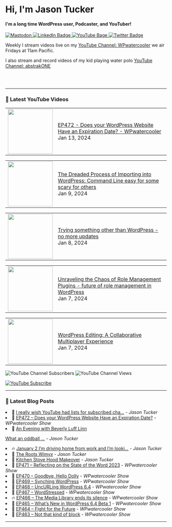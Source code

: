 # Hi, I'm Jason Tucker

#### I'm a long time WordPress user, Podcaster, and YouTuber!

<div id="badges">
  <a href="https://simian.rodeo/@jasontucker">
<img alt="Mastodon" src="https://img.shields.io/mastodon/follow/109265629430158597?domain=https%3A%2F%2Fsimian.rodeo&label=Follow%20%40jasontucker%40simianrodeo%20on%20Mastodon&logo=mastodon&style=for-the-badge">
  </a>
  <a href="https://linkedin.com/in/jasontucker">
    <img src="https://img.shields.io/badge/LinkedIn-blue?style=for-the-badge&logo=linkedin&logoColor=white" alt="LinkedIn Badge"/>
  </a>
  <a href="https://youtube.com/wpwatercooler">
    <img src="https://img.shields.io/youtube/channel/views/UCJwt6pUOwhJgmcJ9j-uS5Jw?label=YouTube&logo=YOUTUBE&style=for-the-badge" alt="YouTube Bage">
  </a>
  <a href="https://twitter.com/jasontucker">
    <img src="https://img.shields.io/badge/Twitter-grey?style=for-the-badge&logo=twitter&logoColor=white" alt="Twitter Badge"/>
  </a>
</div>


Weekly I stream videos live on my [YouTube Channel: WPwatercooler](https://youtube.com/wpwatercooler) we air Fridays at 11am Pacific.

I also stream and record videos of my kid playing water polo [YouTube Channel: abstrakONE](https://youtube.com/abstrakone)



<br />
<br />

---

### 🎥 Latest YouTube Videos

<!-- YOUTUBE:START --><table><tr><td><a href="https://www.youtube.com/watch?v=aNkXEsOZ3VI"><img width="140px" src="https://i.ytimg.com/vi/aNkXEsOZ3VI/mqdefault.jpg"></a></td>
<td><a href="https://www.youtube.com/watch?v=aNkXEsOZ3VI">EP472 - Does your WordPress Website Have an Expiration Date? - WPwatercooler</a><br/>Jan 13, 2024</td></tr></table>
<table><tr><td><a href="https://www.youtube.com/watch?v=a_XtmDoEWCA"><img width="140px" src="https://i.ytimg.com/vi/a_XtmDoEWCA/mqdefault.jpg"></a></td>
<td><a href="https://www.youtube.com/watch?v=a_XtmDoEWCA">The Dreaded Process of Importing into WordPress: Command Line easy for some scary for others</a><br/>Jan 9, 2024</td></tr></table>
<table><tr><td><a href="https://www.youtube.com/watch?v=mQDShbSDvuk"><img width="140px" src="https://i.ytimg.com/vi/mQDShbSDvuk/mqdefault.jpg"></a></td>
<td><a href="https://www.youtube.com/watch?v=mQDShbSDvuk">Trying something other than WordPress - no more updates</a><br/>Jan 8, 2024</td></tr></table>
<table><tr><td><a href="https://www.youtube.com/watch?v=Lp80mAPh3Ug"><img width="140px" src="https://i.ytimg.com/vi/Lp80mAPh3Ug/mqdefault.jpg"></a></td>
<td><a href="https://www.youtube.com/watch?v=Lp80mAPh3Ug">Unraveling the Chaos of Role Management Plugins - future of role management in WordPress</a><br/>Jan 7, 2024</td></tr></table>
<table><tr><td><a href="https://www.youtube.com/watch?v=8XetWw8u3fg"><img width="140px" src="https://i.ytimg.com/vi/8XetWw8u3fg/mqdefault.jpg"></a></td>
<td><a href="https://www.youtube.com/watch?v=8XetWw8u3fg">WordPress Editing: A Collaborative Multiplayer Experience</a><br/>Jan 7, 2024</td></tr></table>
<!-- YOUTUBE:END -->


![YouTube Channel Subscribers](https://img.shields.io/youtube/channel/subscribers/UCJwt6pUOwhJgmcJ9j-uS5Jw?style=social)
![YouTube Channel Views](https://img.shields.io/youtube/channel/views/UCJwt6pUOwhJgmcJ9j-uS5Jw?style=social)
<br />

[![YouTube Subscribe](https://img.shields.io/badge/YouTube_@wpwatercooler-SUBSCRIBE-red?logo=youtube&style=for-the-badge&logoColor=red)](https://www.youtube.com/wpwatercooler?sub_confirmation=1) 




---

### 📑 Latest Blog Posts

<!-- BLOG-POST-LIST:START --><li>🚀 <a href='https://jasontucker.blog/2024/01/14/i-really-wish.html'>I really wish YouTube had lists for subscribed cha...</a> - <em>Jason Tucker</em></li><li>💫 <a href='https://wpwatercooler.com/wpwatercooler/ep472-does-your-wordpress-website-have-an-expiration-date/'>EP472 – Does your WordPress Website Have an Expiration Date?</a> - <em>WPwatercooler Show</em></li><li>🚀 <a href='https://jasontucker.blog/2024/01/03/an-evening-with.html'>An Evening with Beverly Luff Linn
What an oddball ...</a> - <em>Jason Tucker</em></li><li>🔥 <a href='https://jasontucker.blog/2024/01/02/january-im-driving.html'>January 2 I’m driving home from work and I’m looki...</a> - <em>Jason Tucker</em></li><li>💫 <a href='https://jasontucker.blog/2023/12/31/the-roots-wimyx.html'>The Roots Wimyx</a> - <em>Jason Tucker</em></li><li>💯 <a href='https://jasontucker.blog/2023/12/17/kitchen-stove-hood.html'>Kitchen Stove Hood Makeover</a> - <em>Jason Tucker</em></li><li>🚀 <a href='https://wpwatercooler.com/wpwatercooler/ep471-reflecting-on-the-state-of-the-word-2023/'>EP471 – Reflecting on the State of the Word 2023</a> - <em>WPwatercooler Show</em></li><li>💫 <a href='https://wpwatercooler.com/wpwatercooler/ep470-goodbye-hello-dolly/'>EP470 – Goodbye, Hello Dolly</a> - <em>WPwatercooler Show</em></li><li>💯 <a href='https://wpwatercooler.com/wpwatercooler/ep469-synching-wordpress/'>EP469 – Synching WordPress</a> - <em>WPwatercooler Show</em></li><li>🚀 <a href='https://wpwatercooler.com/wpwatercooler/ep468-uncurling-wordpress-6-4/'>EP468 – UncURLing WordPress 6.4</a> - <em>WPwatercooler Show</em></li><li>💫 <a href='https://wpwatercooler.com/wpwatercooler/ep467-wordstressed/'>EP467 – WordStressed</a> - <em>WPwatercooler Show</em></li><li>🔥 <a href='https://wpwatercooler.com/wpwatercooler/ep466-the-media-library-ends-its-silence/'>EP466 – The Media Library ends its silence</a> - <em>WPwatercooler Show</em></li><li>💯 <a href='https://wpwatercooler.com/wpwatercooler/ep465-whats-new-in-wordpress-6-4-beta-1/'>EP465 – What’s New in WordPress 6.4 Beta 1</a> - <em>WPwatercooler Show</em></li><li>🚀 <a href='https://wpwatercooler.com/wpwatercooler/ep464-fight-for-the-future/'>EP464 – Fight for the Future</a> - <em>WPwatercooler Show</em></li><li>💫 <a href='https://wpwatercooler.com/wpwatercooler/ep463-not-that-kind-of-block/'>EP463 – Not that kind of block</a> - <em>WPwatercooler Show</em></li><!-- BLOG-POST-LIST:END -->


---
